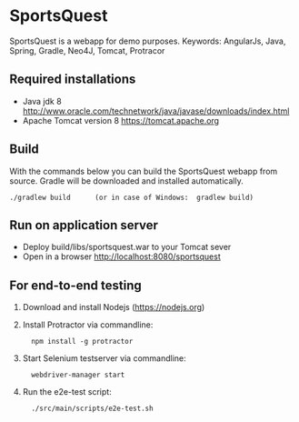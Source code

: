 SportsQuest
===========

SportsQuest is a webapp for demo purposes.
Keywords: AngularJs, Java, Spring, Gradle, Neo4J, Tomcat, Protracor

Required installations
-------------
- Java jdk 8 <http://www.oracle.com/technetwork/java/javase/downloads/index.html>
- Apache Tomcat version 8 <https://tomcat.apache.org>

Build
--------------
With the commands below you can build the SportsQuest webapp from source. Gradle will be downloaded and installed automatically.

	./gradlew build      (or in case of Windows:  gradlew build)

Run on application server
-------------------------
- Deploy build/libs/sportsquest.war to your Tomcat sever
- Open in a browser <http://localhost:8080/sportsquest>

For end-to-end testing
----------------------
1. Download and install Nodejs (https://nodejs.org)
2. Install Protractor via commandline:

         npm install -g protractor

3. Start Selenium testserver via commandline: 

         webdriver-manager start 

4. Run the e2e-test script: 

         ./src/main/scripts/e2e-test.sh